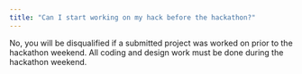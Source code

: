 ```yaml
---
title: "Can I start working on my hack before the hackathon?"
---
```

No, you will be disqualified if a submitted project was worked on prior to the hackathon weekend. All coding and design work must be done during the hackathon weekend.